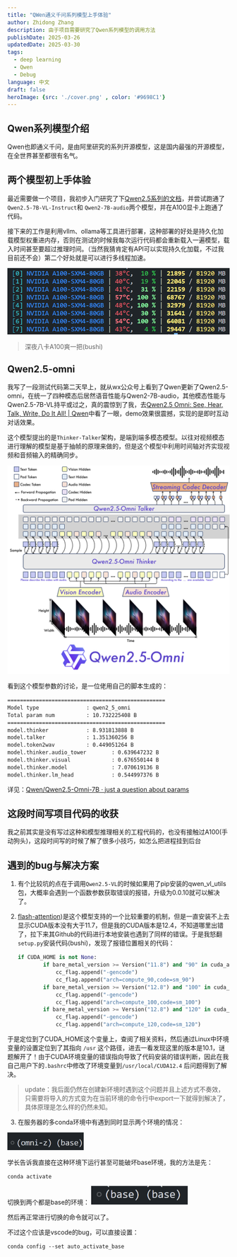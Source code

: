 ```yaml
---
title: "QWen通义千问系列模型上手体验"
author: Zhidong Zhang
description: 由于项目需要研究了Qwen系列模型的调用方法
publishDate: 2025-03-26
updatedDate: 2025-03-30
tags:
  - deep learning
  - Qwen
  - Debug
language: 中文
draft: false
heroImage: {src: './cover.png' , color: '#9698C1'}
---
```


## Qwen系列模型介绍

Qwen也即通义千问，是由阿里研究的系列开源模型，这是国内最强的开源模型，在全世界甚至都很有名气。

## 两个模型初上手体验

最近需要做一个项目，我初步入门研究了下[Qwen2.5系列的文档]((https://qwen.readthedocs.io/zh-cn/latest/index.html))，并尝试跑通了 `Qwen2.5-7B-VL-Instruct`和 `Qwen2-7B-audio`两个模型，并在A100显卡上跑通了代码。

接下来的工作是利用vllm、ollama等工具进行部署，这种部署的好处是持久化加载模型权重进内存，否则在测试的时候我每次运行代码都会重新载入一遍模型，载入时间甚至要超过推理时间。（当然我猜肯定有API可以实现持久化加载，不过我目前还不会）第二个好处就是可以进行多线程加速。

![image-20250401020812350](./image-20250401020812350.png)

> 深夜八卡A100爽一把(bushi)

## Qwen2.5-omni

我写了一段测试代码第二天早上，就从wx公众号上看到了Qwen更新了Qwen2.5-omni，在统一了四种模态后居然语音性能与Qwen2-7B-audio，其他模态性能与Qwen2.5-7B-VL持平或过之，真的震惊到了我，去[Qwen2.5 Omni: See, Hear, Talk, Write, Do It All! | Qwen](https://qwenlm.github.io/zh/blog/qwen2.5-omni/)中看了一眼，demo效果很震撼，实现的是即时互动对话效果。

这个模型提出的是`Thinker-Talker`架构，是端到端多模态模型。以往对视频模态进行理解的模型是基于抽帧的原理来做的，但是这个模型中利用时间轴对齐实现视频和音频输入的精确同步。

![](./overview.png)

看到这个模型参数的讨论，是一位佬用自己的脚本生成的：

```txt
==================================================
Model type               : qwen2_5_omni
Total param num          : 10.732225408 B
==================================================
model.thinker            : 8.931813888 B
model.talker             : 1.351360256 B
model.token2wav          : 0.449051264 B
model.thinker.audio_tower        : 0.639647232 B
model.thinker.visual             : 0.676550144 B
model.thinker.model              : 7.070619136 B
model.thinker.lm_head            : 0.544997376 B
```

详见：[Qwen/Qwen2.5-Omni-7B · just a question about params](https://huggingface.co/Qwen/Qwen2.5-Omni-7B/discussions/17)

## 这段时间写项目代码的收获

我之前其实是没有写过这种和模型推理相关的工程代码的，也没有接触过A100(手动狗头)，这段时间写的时候了解了很多小技巧，如怎么把进程挂到后台

## 遇到的bug与解决方案

1. 有个比较坑的点在于调用`Qwen2.5-VL`的时候如果用了pip安装的qwen_vl_utils包，大概率会遇到一个函数参数获取错误的报错，升级为0.0.10就可以解决了。

2. [flash-attention](https://github.com/Dao-AILab/flash-attention))是这个模型支持的一个比较重要的机制，但是一直安装不上去显示CUDA版本没有大于11.7，但是我的CUDA版本是12.4，不知道哪里出错了，拉下来其Github的代码进行本地安装也遇到了同样的错误。于是我怒翻`setup.py`安装代码(bushi)，发现了报错位置相关的代码：

   ```python
   if CUDA_HOME is not None:
           if bare_metal_version >= Version("11.8") and "90" in cuda_archs():
               cc_flag.append("-gencode")
               cc_flag.append("arch=compute_90,code=sm_90")
           if bare_metal_version >= Version("12.8") and "100" in cuda_archs():
               cc_flag.append("-gencode")
               cc_flag.append("arch=compute_100,code=sm_100")
           if bare_metal_version >= Version("12.8") and "120" in cuda_archs():
               cc_flag.append("-gencode")
               cc_flag.append("arch=compute_120,code=sm_120")
   ```

​		于是定位到了CUDA_HOME这个变量上，查阅了相关资料，然后通过Linux中环境变量的设置定位到了其指向 `/usr` 这个路径，进去一看发现这里的版本是10.1，谜题解开了！由于CUDA环境变量的错误指向导致了代码安装的错误判断，因此在我自己用户下的`.bashrc`中修改了环境变量到`/usr/local/CUDA12.4` 后问题得到了解决。

> update：我后面仍然在创建新环境时遇到这个问题并且上述方式不奏效，只需要将导入的方式变为在当前环境的命令行中export一下就得到解决了，具体原理是怎么样的仍然未知。

3. 在服务器的多conda环境中有遇到同时显示两个环境的情况：

<img src="./image-20250331140849415.png" alt="image-20250331140849415" style="zoom:50%;" />

学长告诉我直接在这种环境下运行甚至可能破坏base环境，我的方法是先：

```bash
conda activate
```

切换到两个都是base的环境：
<img src="./image-20250331141025395.png" alt="image-20250331141025395" style="zoom:67%;" />

然后再正常进行切换的命令就可以了。

不过这个应该是vscode的bug，可以直接设置：

```shell
conda config --set auto_activate_base 
```

